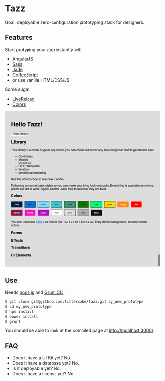 # Tazz

Goal: deployable zero-configuration prototyping stack for designers.

## Features

Start protyping your app instantly with

- [AngularJS](http://angularjs.org/)
- [Sass](http://sass-lang.com/)
- [Jade](http://jade-lang.com/)
- [CoffeeScript](http://coffeescript.org/)
- or use vanilla HTML/CSS/JS

Some sugar:
- [LiveReload](http://livereload.com/)
- [Colors](http://clrs.cc/)

![](res/14-02-06.png)

## Use

Needs [node.js](http://nodejs.org/) and [Grunt CLI](http://gruntjs.com/getting-started#installing-the-cli).

    $ git clone git@github.com:filtercake/tazz.git my_new_prototype
    $ cd my_new_prototype
    $ npm install
    $ bower install
    $ grunt

You should be able to look at the compiled page at <http://localhost:3000/>.

## FAQ

- Does it have a UI Kit yet? No.
- Does it have a database yet? No.
- Is it deployable yet? No.
- Does it have a license yet? No.